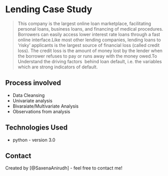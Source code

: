 # Lending Case Study

> This company is the largest online loan marketplace, facilitating personal loans, business loans, and financing of medical procedures. Borrowers can easily access lower interest rate loans through a fast online interface.Like most other lending companies, lending loans to ‘risky’ applicants is the largest source of financial loss (called credit loss). The credit loss is the amount of money lost by the lender when the borrower refuses to pay or runs away with the money owed.To Understand the driving factors  behind loan default, i.e. the variables which are strong indicators of default. 


## Process involved
- Data Cleansing
- Univariate analysis
- Bivaraiate/Multivariate Analysis
- Observations from analysis

## Technologies Used
- python - version 3.0

## Contact
Created by [@SaxenaAnirudh] - feel free to contact me!
